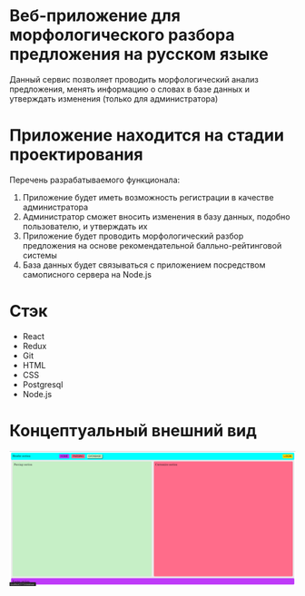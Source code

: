 # Веб-приложение для морфологического разбора предложения на русском языке
Данный сервис позволяет проводить морфологический анализ предложения, менять информацию о словах в базе данных и утверждать изменения (только для администратора)
# Приложение находится на стадии проектирования
Перечень разрабатываемого функционала:
1) Приложение будет иметь возможность регистрации в качестве администратора
2) Администратор сможет вносить изменения в базу данных, подобно пользователю, и утверждать их
3) Приложение будет проводить морфологический разбор предложения на основе рекомендательной балльно-рейтинговой системы
4) База данных будет связываться с приложением посредством самописного сервера на Node.js
# Стэк
- React
- Redux
- Git
- HTML
- CSS
- Postgresql
- Node.js
# Концептуальный внешний вид
<img src="https://github.com/RareMashiro/graduateProject/blob/master/images/parsingPage.png"/>
